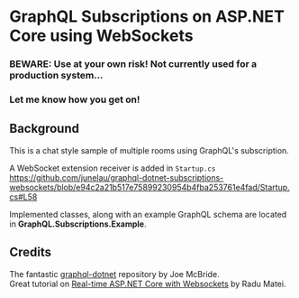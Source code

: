 # GraphQL Subscriptions on ASP.NET Core using WebSockets

### BEWARE: Use at your own risk! Not currently used for a production system...

### Let me know how you get on!

## Background

This is a chat style sample of multiple rooms using GraphQL's subscription.

A WebSocket extension receiver is added in `Startup.cs`  
https://github.com/junelau/graphql-dotnet-subscriptions-websockets/blob/e94c2a21b517e75899230954b4fba253761e4fad/Startup.cs#L58

Implemented classes, along with an example GraphQL schema are located in __GraphQL.Subscriptions.Example__.

## Credits

The fantastic [graphql-dotnet](https://github.com/graphql-dotnet/graphql-dotnet) repository by Joe McBride.  
Great tutorial on [Real-time ASP.NET Core with Websockets](https://radu-matei.com/blog/aspnet-core-websockets-middleware/) by Radu Matei.
